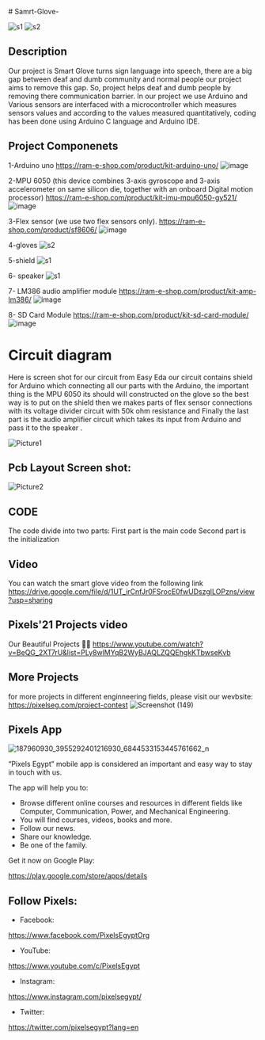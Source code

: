 
﻿# Samrt-Glove-
 
![s1](https://user-images.githubusercontent.com/80456446/124141281-9465b400-da89-11eb-82e9-ee415f011d57.jpg)
![s2](https://user-images.githubusercontent.com/80456446/124142300-6765d100-da8a-11eb-80c1-2dcba514efcd.jpg)

## Description
Our project is Smart Glove turns sign language into speech, there are a big gap between deaf and dumb community and normal people our project aims to remove this gap. So, project helps deaf and dumb people by removing there communication barrier.
In our project we use Arduino and Various sensors are interfaced with a microcontroller which measures sensors values and according to the values measured quantitatively, coding has been done using Arduino C language and Arduino IDE.


## Project Componenets
1-Arduino uno https://ram-e-shop.com/product/kit-arduino-uno/
![image](https://user-images.githubusercontent.com/80456446/124141948-1bb32780-da8a-11eb-975a-c5e14de14c8a.png)

2-MPU 6050 (this device combines 3-axis gyroscope and 3-axis accelerometer on same silicon die, together with an onboard Digital motion processor)
https://ram-e-shop.com/product/kit-imu-mpu6050-gy521/
![image](https://user-images.githubusercontent.com/80456446/124142015-279ee980-da8a-11eb-811b-04089fe6bdb4.png)

3-Flex sensor (we use two flex sensors only).
https://ram-e-shop.com/product/sf8606/
![image](https://user-images.githubusercontent.com/80456446/124142228-574df180-da8a-11eb-9f0f-b0ccce4a9157.png)

4-gloves 
![s2](https://user-images.githubusercontent.com/80456446/124142431-7e0c2800-da8a-11eb-8567-2527c4167069.jpg)


5-shield
![s1](https://user-images.githubusercontent.com/80456446/124142382-764c8380-da8a-11eb-95bc-6de0d40464f9.jpg)


6- speaker
![s1](https://user-images.githubusercontent.com/80456446/124142448-82d0dc00-da8a-11eb-8f54-b8e841ee6dd8.jpg)


7- LM386 audio amplifier module
https://ram-e-shop.com/product/kit-amp-lm386/
![image](https://user-images.githubusercontent.com/80456446/124142489-8c5a4400-da8a-11eb-85a0-1b5fa08cbf74.png)

8- SD Card Module
https://ram-e-shop.com/product/kit-sd-card-module/
![image](https://user-images.githubusercontent.com/80456446/124142589-9ed47d80-da8a-11eb-82f9-5ff0a2014df8.png)


# Circuit diagram
Here is screen shot for our circuit from Easy Eda our circuit contains shield for Arduino which connecting all our parts with the Arduino, the important thing is the MPU 6050 its should will constructed on the glove so the best way is to put on the shield then we makes parts of flex sensor connections with its voltage divider circuit with 50k ohm resistance and Finally the last part is the audio amplifier circuit which takes its input from Arduino and pass it to the speaker .

![Picture1](https://user-images.githubusercontent.com/80456446/124142872-e955fa00-da8a-11eb-8636-3aa167718b6f.jpg)


## Pcb Layout Screen shot: 
![Picture2](https://user-images.githubusercontent.com/80456446/124142886-ec50ea80-da8a-11eb-953f-f59a8b0f0d46.jpg)

## CODE

The code divide into two parts:
First part is the main code
Second part is the initialization

## Video
You can watch the smart glove video from the following link
https://drive.google.com/file/d/1UT_irCnfJr0FSrocE0fwUDszgILOPzns/view?usp=sharing

## Pixels'21 Projects video
Our Beautiful Projects 🖤✨
https://www.youtube.com/watch?v=BeQG_2XT7rU&list=PLy8wlMYqB2WyBJAQLZQQEhgkKTbwseKvb

## More Projects
for more projects in different enginneering fields, please visit our wevbsite:
https://pixelseg.com/project-contest
![Screenshot (149)](https://user-images.githubusercontent.com/80456446/124113398-b18b8a00-da6b-11eb-8faf-70db2402673c.png)


## Pixels App 
![187960930_3955292401216930_6844533153445761662_n](https://user-images.githubusercontent.com/80456446/124113684-00392400-da6c-11eb-8779-cea0193eefb6.jpg)

“Pixels Egypt” mobile app is considered an important and easy way to stay in touch with us.

The app will help you to:

- Browse different online courses and resources in different fields like Computer, Communication, Power, and Mechanical Engineering.
- You will find courses, videos, books and more.
- Follow our news.
- Share our knowledge.
- Be one of the family.

Get it now on Google Play:

https://play.google.com/store/apps/details


## Follow Pixels:

- Facebook:

https://www.facebook.com/PixelsEgyptOrg

- YouTube:

https://www.youtube.com/c/PixelsEgypt

- Instagram:

https://www.instagram.com/pixelsegypt/

- Twitter:

https://twitter.com/pixelsegypt?lang=en



